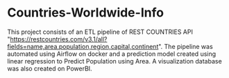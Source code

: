 # Countries-Worldwide-Info
This project consists of an ETL pipeline of REST COUNTRIES API "https://restcountries.com/v3.1/all?fields=name,area,population,region,capital,continent". The pipeline was automated using Airflow on docker and a prediction model created using linear regression to Predict Population using Area. A visualization database was also created on PowerBI.
